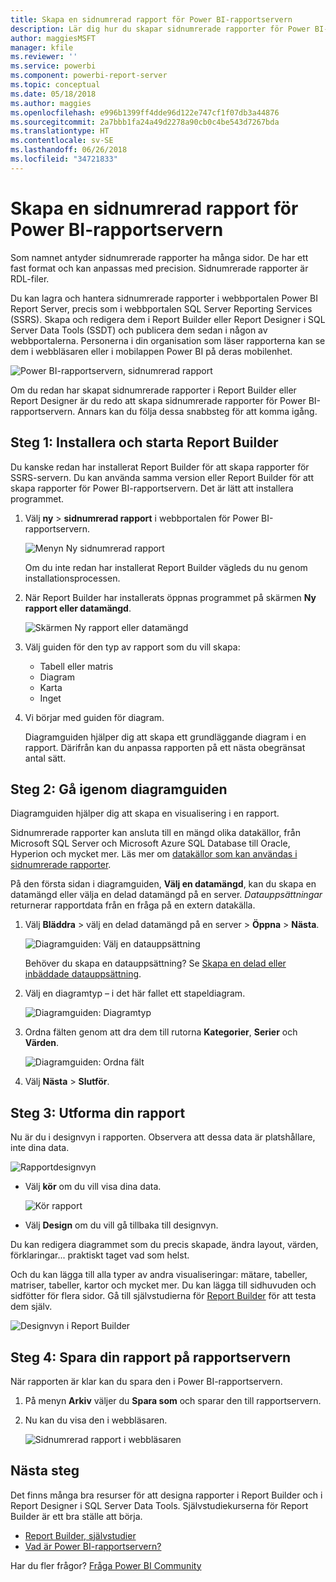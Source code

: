 ```yaml
---
title: Skapa en sidnumrerad rapport för Power BI-rapportservern
description: Lär dig hur du skapar sidnumrerade rapporter för Power BI-rapportservern i några enkla steg.
author: maggiesMSFT
manager: kfile
ms.reviewer: ''
ms.service: powerbi
ms.component: powerbi-report-server
ms.topic: conceptual
ms.date: 05/18/2018
ms.author: maggies
ms.openlocfilehash: e996b1399ff4dde96d122e747cf1f07db3a44876
ms.sourcegitcommit: 2a7bbb1fa24a49d2278a90cb0c4be543d7267bda
ms.translationtype: HT
ms.contentlocale: sv-SE
ms.lasthandoff: 06/26/2018
ms.locfileid: "34721833"
---
```

# <a name="create-a-paginated-report-for-power-bi-report-server"></a>Skapa en sidnumrerad rapport för Power BI-rapportservern
Som namnet antyder sidnumrerade rapporter ha många sidor. De har ett fast format och kan anpassas med precision. Sidnumrerade rapporter är RDL-filer.

Du kan lagra och hantera sidnumrerade rapporter i webbportalen Power BI Report Server, precis som i webbportalen SQL Server Reporting Services (SSRS). Skapa och redigera dem i Report Builder eller Report Designer i SQL Server Data Tools (SSDT) och publicera dem sedan i någon av webbportalerna. Personerna i din organisation som läser rapporterna kan se dem i webbläsaren eller i mobilappen Power BI på deras mobilenhet.

![Power BI-rapportservern, sidnumrerad rapport](media/quickstart-create-paginated-report/reportserver-paginated-report.png)

Om du redan har skapat sidnumrerade rapporter i Report Builder eller Report Designer är du redo att skapa sidnumrerade rapporter för Power BI-rapportservern. Annars kan du följa dessa snabbsteg för att komma igång.

## <a name="step-1-install-and-start-report-builder"></a>Steg 1: Installera och starta Report Builder
Du kanske redan har installerat Report Builder för att skapa rapporter för SSRS-servern. Du kan använda samma version eller Report Builder för att skapa rapporter för Power BI-rapportservern. Det är lätt att installera programmet.

1. Välj **ny** > **sidnumrerad rapport** i webbportalen för Power BI-rapportservern.
   
    ![Menyn Ny sidnumrerad rapport](media/quickstart-create-paginated-report/reportserver-new-paginated-report-menu.png)
   
    Om du inte redan har installerat Report Builder vägleds du nu genom installationsprocessen.
2. När Report Builder har installerats öppnas programmet på skärmen **Ny rapport eller datamängd**.
   
    ![Skärmen Ny rapport eller datamängd](media/quickstart-create-paginated-report/reportserver-paginated-new-report-screen.png)
3. Välj guiden för den typ av rapport som du vill skapa:
   
   * Tabell eller matris
   * Diagram
   * Karta
   * Inget
4. Vi börjar med guiden för diagram.
   
    Diagramguiden hjälper dig att skapa ett grundläggande diagram i en rapport. Därifrån kan du anpassa rapporten på ett nästa obegränsat antal sätt.

## <a name="step-2-go-through-the-chart-wizard"></a>Steg 2: Gå igenom diagramguiden
Diagramguiden hjälper dig att skapa en visualisering i en rapport.

Sidnumrerade rapporter kan ansluta till en mängd olika datakällor, från Microsoft SQL Server och Microsoft Azure SQL Database till Oracle, Hyperion och mycket mer. Läs mer om [datakällor som kan användas i sidnumrerade rapporter](connect-data-sources.md).

På den första sidan i diagramguiden, **Välj en datamängd**, kan du skapa en datamängd eller välja en delad datamängd på en server. *Datauppsättningar* returnerar rapportdata från en fråga på en extern datakälla.

1. Välj **Bläddra** > välj en delad datamängd på en server > **Öppna** > **Nästa**.
   
    ![Diagramguiden: Välj en datauppsättning](media/quickstart-create-paginated-report/reportserver-paginated-choose-dataset.png)
   
     Behöver du skapa en datauppsättning? Se [Skapa en delad eller inbäddade datauppsättning](https://docs.microsoft.com/sql/reporting-services/report-data/create-a-shared-dataset-or-embedded-dataset-report-builder-and-ssrs).
2. Välj en diagramtyp – i det här fallet ett stapeldiagram.
   
    ![Diagramguiden: Diagramtyp](media/quickstart-create-paginated-report/reportserver-paginated-choose-chart-type.png)
3. Ordna fälten genom att dra dem till rutorna **Kategorier**, **Serier** och **Värden**.
   
    ![Diagramguiden: Ordna fält](media/quickstart-create-paginated-report/reportserver-paginated-arrange-fields.png)
4. Välj **Nästa** > **Slutför**.

## <a name="step-3-design-your-report"></a>Steg 3: Utforma din rapport
Nu är du i designvyn i rapporten. Observera att dessa data är platshållare, inte dina data.

![Rapportdesignvyn](media/quickstart-create-paginated-report/reportserver-paginated-preview-report.png)

* Välj **kör** om du vill visa dina data.
  
     ![Kör rapport](media/quickstart-create-paginated-report/reportserver-paginated-run-report.png)
* Välj **Design** om du vill gå tillbaka till designvyn.

Du kan redigera diagrammet som du precis skapade, ändra layout, värden, förklaringar... praktiskt taget vad som helst.

Och du kan lägga till alla typer av andra visualiseringar: mätare, tabeller, matriser, tabeller, kartor och mycket mer. Du kan lägga till sidhuvuden och sidfötter för flera sidor. Gå till självstudierna för [Report Builder](https://docs.microsoft.com/sql/reporting-services/report-builder-tutorials) för att testa dem själv.

![Designvyn i Report Builder](media/quickstart-create-paginated-report/reportserver-paginated-finished-design-report.png)

## <a name="step-4-save-your-report-to-the-report-server"></a>Steg 4: Spara din rapport på rapportservern
När rapporten är klar kan du spara den i Power BI-rapportservern.

1. På menyn **Arkiv** väljer du **Spara som** och sparar den till rapportservern. 
2. Nu kan du visa den i webbläsaren.
   
    ![Sidnumrerad rapport i webbläsaren](media/quickstart-create-paginated-report/reportserver-paginated-report.png)

## <a name="next-steps"></a>Nästa steg
Det finns många bra resurser för att designa rapporter i Report Builder och i Report Designer i SQL Server Data Tools. Självstudiekurserna för Report Builder är ett bra ställe att börja.

* [Report Builder, självstudier](https://docs.microsoft.com/sql/reporting-services/report-builder-tutorials)
* [Vad är Power BI-rapportservern?](get-started.md)  

Har du fler frågor? [Fråga Power BI Community](https://community.powerbi.com/)

